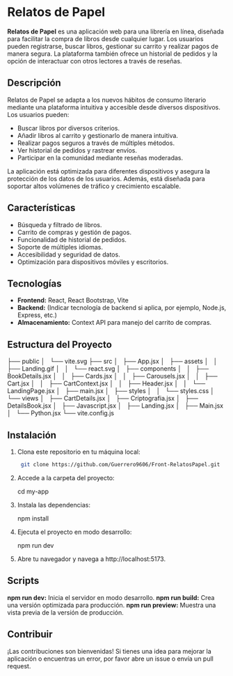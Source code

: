 # Relatos de Papel

**Relatos de Papel** es una aplicación web para una librería en línea, diseñada para facilitar la compra de libros desde cualquier lugar. Los usuarios pueden registrarse, buscar libros, gestionar su carrito y realizar pagos de manera segura. La plataforma también ofrece un historial de pedidos y la opción de interactuar con otros lectores a través de reseñas.

## Descripción

Relatos de Papel se adapta a los nuevos hábitos de consumo literario mediante una plataforma intuitiva y accesible desde diversos dispositivos. Los usuarios pueden:

- Buscar libros por diversos criterios.
- Añadir libros al carrito y gestionarlo de manera intuitiva.
- Realizar pagos seguros a través de múltiples métodos.
- Ver historial de pedidos y rastrear envíos.
- Participar en la comunidad mediante reseñas moderadas.

La aplicación está optimizada para diferentes dispositivos y asegura la protección de los datos de los usuarios. Además, está diseñada para soportar altos volúmenes de tráfico y crecimiento escalable.

## Características

- Búsqueda y filtrado de libros.
- Carrito de compras y gestión de pagos.
- Funcionalidad de historial de pedidos.
- Soporte de múltiples idiomas.
- Accesibilidad y seguridad de datos.
- Optimización para dispositivos móviles y escritorios.

## Tecnologías

- **Frontend:** React, React Bootstrap, Vite
- **Backend:** (Indicar tecnología de backend si aplica, por ejemplo, Node.js, Express, etc.)
- **Almacenamiento:** Context API para manejo del carrito de compras.

## Estructura del Proyecto
├── public
│   └── vite.svg
├── src
│   ├── App.jsx
│   ├── assets
│   │   ├── Landing.gif
│   │   └── react.svg
│   ├── components
│   │   ├── BookDetails.jsx
│   │   ├── Cards.jsx
│   │   ├── Carousels.jsx
│   │   ├── Cart.jsx
│   │   ├── CartContext.jsx
│   │   ├── Header.jsx
│   │   └── LandingPage.jsx
│   ├── main.jsx
│   ├── styles
│   │   └── styles.css
│   └── views
│       ├── CartDetails.jsx
│       ├── Criptografia.jsx
│       ├── DetailsBook.jsx
│       ├── Javascript.jsx
│       ├── Landing.jsx
│       ├── Main.jsx
│       └── Python.jsx
└── vite.config.js

## Instalación

1. Clona este repositorio en tu máquina local:

   ```bash
    git clone https://github.com/Guerrero9606/Front-RelatosPapel.git

2. Accede a la carpeta del proyecto:

    cd my-app

3. Instala las dependencias:

    npm install

4. Ejecuta el proyecto en modo desarrollo:

    npm run dev

5. Abre tu navegador y navega a http://localhost:5173.


## Scripts
**npm run dev:** Inicia el servidor en modo desarrollo.
**npm run build:** Crea una versión optimizada para producción.
**npm run preview:** Muestra una vista previa de la versión de producción.

## Contribuir
¡Las contribuciones son bienvenidas! Si tienes una idea para mejorar la aplicación o encuentras un error, por favor abre un issue o envía un pull request.